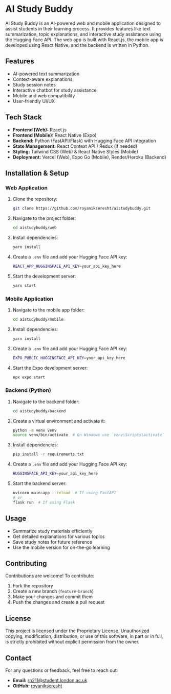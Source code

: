 # AI Study Buddy

AI Study Buddy is an AI-powered web and mobile application designed to assist students in their learning process. It provides features like text summarization, topic explanations, and interactive study assistance using the Hugging Face API. The web app is built with React.js, the mobile app is developed using React Native, and the backend is written in Python.

## Features

- AI-powered text summarization
- Context-aware explanations
- Study session notes
- Interactive chatbot for study assistance
- Mobile and web compatibility
- User-friendly UI/UX

## Tech Stack

- **Frontend (Web):** React.js
- **Frontend (Mobile):** React Native (Expo)
- **Backend:** Python (FastAPI/Flask) with Hugging Face API integration
- **State Management:** React Context API / Redux (if needed)
- **Styling:** Tailwind CSS (Web) & React Native Styles (Mobile)
- **Deployment:** Vercel (Web), Expo Go (Mobile), Render/Heroku (Backend)

## Installation & Setup

### Web Application
1. Clone the repository:
   ```sh
   git clone https://github.com/royanikseresht/aistudybuddy.git
   ```
2. Navigate to the project folder:
   ```sh
   cd aistudybuddy/web
   ```
3. Install dependencies:
   ```sh
   yarn install
   ```
4. Create a `.env` file and add your Hugging Face API key:
   ```sh
   REACT_APP_HUGGINGFACE_API_KEY=your_api_key_here
   ```
5. Start the development server:
   ```sh
   yarn start
   ```

### Mobile Application
1. Navigate to the mobile app folder:
   ```sh
   cd aistudybuddy/mobile
   ```
2. Install dependencies:
   ```sh
   yarn install
   ```
3. Create a `.env` file and add your Hugging Face API key:
   ```sh
   EXPO_PUBLIC_HUGGINGFACE_API_KEY=your_api_key_here
   ```
4. Start the Expo development server:
   ```sh
   npx expo start
   ```

### Backend (Python)
1. Navigate to the backend folder:
   ```sh
   cd aistudybuddy/backend
   ```
2. Create a virtual environment and activate it:
   ```sh
   python -m venv venv
   source venv/bin/activate  # On Windows use `venv\Scripts\activate`
   ```
3. Install dependencies:
   ```sh
   pip install -r requirements.txt
   ```
4. Create a `.env` file and add your Hugging Face API key:
   ```sh
   HUGGINGFACE_API_KEY=your_api_key_here
   ```
5. Start the backend server:
   ```sh
   uvicorn main:app --reload  # If using FastAPI
   # or
   flask run  # If using Flask
   ```

## Usage
- Summarize study materials efficiently
- Get detailed explanations for various topics
- Save study notes for future reference
- Use the mobile version for on-the-go learning

## Contributing
Contributions are welcome! To contribute:
1. Fork the repository
2. Create a new branch (`feature-branch`)
3. Make your changes and commit them
4. Push the changes and create a pull request

## License
This project is licensed under the Proprietary License. Unauthorized copying, modification, distribution, or use of this software, in part or in full, is strictly prohibited without explicit permission from the owner.

## Contact
For any questions or feedback, feel free to reach out:
- **Email:** rn211@student.london.ac.uk
- **GitHub:** [royanikseresht](https://github.com/royanikseresht)
